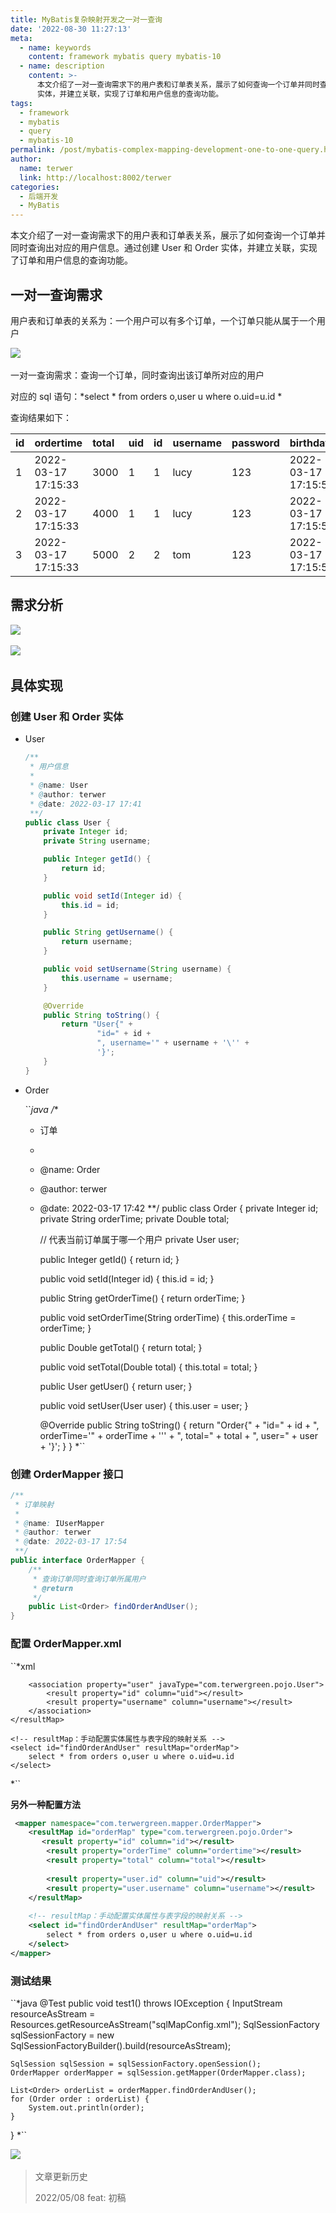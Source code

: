 ```yaml
---
title: MyBatis复杂映射开发之一对一查询
date: '2022-08-30 11:27:13'
meta:
  - name: keywords
    content: framework mybatis query mybatis-10
  - name: description
    content: >-
      本文介绍了一对一查询需求下的用户表和订单表关系，展示了如何查询一个订单并同时查询出对应的用户信息。通过创建 User 和 Order
      实体，并建立关联，实现了订单和用户信息的查询功能。
tags:
  - framework
  - mybatis
  - query
  - mybatis-10
permalink: /post/mybatis-complex-mapping-development-one-to-one-query.html
author:
  name: terwer
  link: http://localhost:8002/terwer
categories:
  - 后端开发
  - MyBatis
---
```

本文介绍了一对一查询需求下的用户表和订单表关系，展示了如何查询一个订单并同时查询出对应的用户信息。通过创建 User 和 Order 实体，并建立关联，实现了订单和用户信息的查询功能。

<!-- more -->




## 一对一查询需求

用户表和订单表的关系为：一个用户可以有多个订单，一个订单只能从属于一个用户

​![](https://img1.terwer.space/image-20220317170627431.png)​

一对一查询需求：查询一个订单，同时查询出该订单所对应的用户

对应的 sql 语句：*select * from orders o,user u where o.uid=u.id *

查询结果如下：

|id|ordertime|total|uid|id|username|password|birthday|
| :-| :------------------| :----| :--| :-| :-------| :-------| :------------------|
|1|2022-03-17 17:15:33|3000|1|1|lucy|123|2022-03-17 17:15:56|
|2|2022-03-17 17:15:33|4000|1|1|lucy|123|2022-03-17 17:15:56|
|3|2022-03-17 17:15:33|5000|2|2|tom|123|2022-03-17 17:15:56|

## 需求分析

![](https://img1.terwer.space/20220317185145.png)​

![](https://img1.terwer.space/20220317185151.png)​

## 具体实现

### 创建 User 和 Order 实体

* User

  ```java
  /**
   * 用户信息
   *
   * @name: User
   * @author: terwer
   * @date: 2022-03-17 17:41
   **/
  public class User {
      private Integer id;
      private String username;

      public Integer getId() {
          return id;
      }

      public void setId(Integer id) {
          this.id = id;
      }

      public String getUsername() {
          return username;
      }

      public void setUsername(String username) {
          this.username = username;
      }

      @Override
      public String toString() {
          return "User{" +
                  "id=" + id +
                  ", username='" + username + '\'' +
                  '}';
      }
  }
  ```
* Order

  ``*java
  /**
   * 订单
   *
   * @name: Order
   * @author: terwer
   * @date: 2022-03-17 17:42
   **/
  public class Order {
      private Integer id;
      private String orderTime;
      private Double total;

      // 代表当前订单属于哪一个用户
      private User user;

      public Integer getId() {
          return id;
      }

      public void setId(Integer id) {
          this.id = id;
      }

      public String getOrderTime() {
          return orderTime;
      }

      public void setOrderTime(String orderTime) {
          this.orderTime = orderTime;
      }

      public Double getTotal() {
          return total;
      }

      public void setTotal(Double total) {
          this.total = total;
      }

      public User getUser() {
          return user;
      }

      public void setUser(User user) {
          this.user = user;
      }

      @Override
      public String toString() {
          return "Order{" +
                  "id=" + id +
                  ", orderTime='" + orderTime + '\'' +
                  ", total=" + total +
                  ", user=" + user +
                  '}';
      }
  }
  *``

### 创建 OrderMapper 接口

```java
/**
 * 订单映射
 *
 * @name: IUserMapper
 * @author: terwer
 * @date: 2022-03-17 17:54
 **/
public interface OrderMapper {
    /**
     * 查询订单同时查询订单所属用户
     * @return
     */
    public List<Order> findOrderAndUser();
}
```

### 配置 OrderMapper.xml

``*xml
<?xml version="1.0" encoding="UTF-8" ?>
<!DOCTYPE mapper
        PUBLIC "-//mybatis.org//DTD Mapper 3.0//EN"
        "http://mybatis.org/dtd/mybatis-3-mapper.dtd">
<mapper namespace="com.terwergreen.mapper.OrderMapper">
    <resultMap id="orderMap" type="com.terwergreen.pojo.Order">
        <result property="id" column="id"></result>
        <result property="orderTime" column="ordertime"></result>
        <result property="total" column="total"></result>

        <association property="user" javaType="com.terwergreen.pojo.User">
            <result property="id" column="uid"></result>
            <result property="username" column="username"></result>
        </association>
    </resultMap>

    <!-- resultMap：手动配置实体属性与表字段的映射关系 -->
    <select id="findOrderAndUser" resultMap="orderMap">
        select * from orders o,user u where o.uid=u.id
    </select>
</mapper>
*``

**另外一种配置方法**

```xml
 <mapper namespace="com.terwergreen.mapper.OrderMapper">
    <resultMap id="orderMap" type="com.terwergreen.pojo.Order">
       <result property="id" column="id"></result>
        <result property="orderTime" column="ordertime"></result>
        <result property="total" column="total"></result>
    
        <result property="user.id" column="uid"></result>
        <result property="user.username" column="username"></result>
    </resultMap>
  
    <!-- resultMap：手动配置实体属性与表字段的映射关系 -->
    <select id="findOrderAndUser" resultMap="orderMap">
        select * from orders o,user u where o.uid=u.id
    </select>
</mapper>
```

### 测试结果

``*java
@Test
public void test1() throws IOException {
    InputStream resourceAsStream = Resources.getResourceAsStream("sqlMapConfig.xml");
    SqlSessionFactory sqlSessionFactory = new SqlSessionFactoryBuilder().build(resourceAsStream);

    SqlSession sqlSession = sqlSessionFactory.openSession();
    OrderMapper orderMapper = sqlSession.getMapper(OrderMapper.class);

    List<Order> orderList = orderMapper.findOrderAndUser();
    for (Order order : orderList) {
        System.out.println(order);
    }
}
*``

![](https://img1.terwer.space/20220317184429.png)​

> 文章更新历史
>
> 2022/05/08 feat: 初稿

‍
